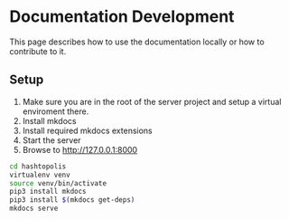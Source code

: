 # Documentation Development

This page describes how to use the documentation locally or how to contribute to it.

## Setup

1. Make sure you are in the root of the server project and setup a virtual enviroment there.
2. Install mkdocs
3. Install required mkdocs extensions
4. Start the server
5. Browse to http://127.0.0.1:8000

``` bash
cd hashtopolis
virtualenv venv
source venv/bin/activate
pip3 install mkdocs
pip3 install $(mkdocs get-deps)
mkdocs serve
```
